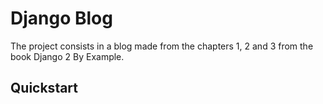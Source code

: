 # Django Blog

The project consists in a blog made from the chapters 1, 2 and 3 from the book Django 2 By Example.

## Quickstart

